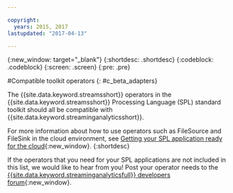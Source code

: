 ```yaml
---

copyright:
  years: 2015, 2017
lastupdated: "2017-04-13"

---
```


<!-- Attribute definitions -->
{:new_window: target="_blank"}
{:shortdesc: .shortdesc}
{:codeblock: .codeblock}
{:screen: .screen}
{:pre: .pre}

#Compatible toolkit operators
{: #c_beta_adapters}

The {{site.data.keyword.streamsshort}} operators in the {{site.data.keyword.streamsshort}} Processing Language (SPL) standard toolkit should all be compatible with {{site.data.keyword.streaminganalyticsshort}}.

For more information about how to use operators such as FileSource and FileSink in the cloud environment, see [Getting your SPL application ready for the cloud](https://developer.ibm.com/streamsdev/docs/getting-spl-application-ready-cloud/){:new_window}.
{:shortdesc}

If the operators that you need for your SPL applications are not included in this list, we would like to hear from you! Post your operator needs to the  [{{site.data.keyword.streaminganalyticsfull}} developers forum](https://developer.ibm.com/answers/topics/streaming-analytics.html){:new_window}.
